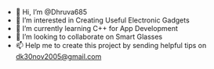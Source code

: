 - 👋 Hi, I’m @Dhruva685
- 👀 I’m interested in Creating Useful Electronic Gadgets
- 🌱 I’m currently learning C++ for App Development
- 💞️ I’m looking to collaborate on Smart Glasses
- 📫 Help me to create this project by sending helpful tips on dk30nov2005@gmail.com
